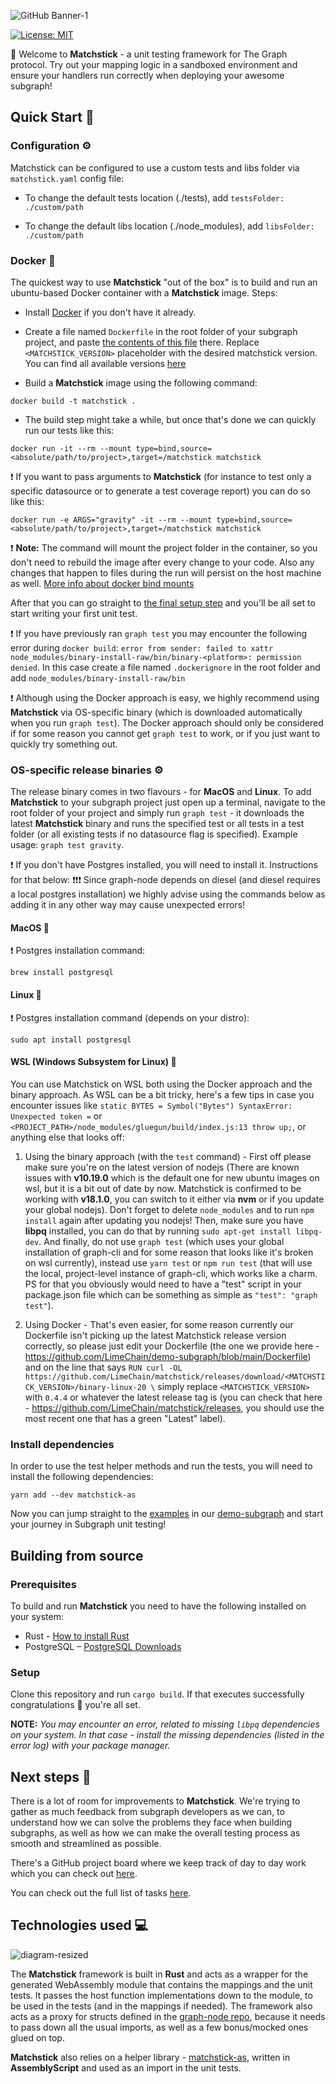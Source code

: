 ![GitHub Banner-1](https://user-images.githubusercontent.com/32264020/128688825-29841c79-976a-428d-b5f0-0743739fc075.png)

[![License: MIT](https://img.shields.io/badge/License-MIT-yellow.svg)](https://opensource.org/licenses/MIT)

👋 Welcome to **Matchstick** - a unit testing framework for The Graph protocol. Try out your mapping logic in a sandboxed environment and ensure your handlers run correctly when deploying your awesome subgraph!

## Quick Start 🚀
### Configuration ⚙️
Matchstick can be configured to use a custom tests and libs folder via `matchstick.yaml` config file:

- To change the default tests location (./tests), add `testsFolder: ./custom/path`

- To change the default libs location (./node_modules), add `libsFolder: ./custom/path`

### Docker 🐳
The quickest way to use **Matchstick** "out of the box" is to build and run an ubuntu-based Docker container with a **Matchstick** image. Steps:

- Install [Docker](https://docs.docker.com/get-docker/) if you don't have it already.

- Create a file named `Dockerfile` in the root folder of your subgraph project, and paste [the contents of this file](https://github.com/LimeChain/demo-subgraph/blob/main/Dockerfile) there. Replace `<MATCHSTICK_VERSION>` placeholder with the desired matchstick version. You can find all available versions [here](https://github.com/LimeChain/matchstick/releases)

- Build a **Matchstick** image using the following command:
```
docker build -t matchstick .
```

 - The build step might take a while, but once that's done we can quickly run our tests like this:

```
docker run -it --rm --mount type=bind,source=<absolute/path/to/project>,target=/matchstick matchstick
```

❗ If you want to pass arguments to **Matchstick** (for instance to test only a specific datasource or to generate a test coverage report) you can do so like this:

```
docker run -e ARGS="gravity" -it --rm --mount type=bind,source=<absolute/path/to/project>,target=/matchstick matchstick
```

❗ **Note:** The command will mount the project folder in the container, so you don't need to rebuild the image after every change to your code. Also any changes that happen to files during the run will persist on the host machine as well. [More info about docker bind mounts](https://docs.docker.com/storage/bind-mounts/)

After that you can go straight to [the final setup step](https://github.com/LimeChain/matchstick/tree/dockerize#install-dependencies) and you'll be all set to start writing your first unit test.

❗ If you have previously ran `graph test` you may encounter the following error during `docker build`: `error from sender: failed to xattr node_modules/binary-install-raw/bin/binary-<platform>: permission denied`. In this case create a file named `.dockerignore` in the root folder and add `node_modules/binary-install-raw/bin`

❗ Although using the Docker approach is easy, we highly recommend using **Matchstick** via OS-specific binary (which is downloaded automatically when you run `graph test`). The Docker approach should only be considered if for some reason you cannot get `graph test` to work, or if you just want to quickly try something out.

### OS-specific release binaries ⚙️
The release binary comes in two flavours - for **МacOS** and **Linux**. To add **Matchstick** to your subgraph project just open up a terminal, navigate to the root folder of your project and simply run `graph test` - it downloads the latest **Matchstick** binary and runs the specified test or all tests in a test folder (or all existing tests if no datasource flag is specified). Example usage: `graph test gravity`.

❗ If you don't have Postgres installed, you will need to install it. Instructions for that below:
❗❗❗ Since graph-node depends on diesel (and diesel requires a local postgres installation) we highly advise using the commands below as adding it in any other way may cause unexpected errors!

#### MacOS 
❗ Postgres installation command:
```
brew install postgresql
```

#### Linux 🐧
❗ Postgres installation command (depends on your distro):
```
sudo apt install postgresql
```

#### WSL (Windows Subsystem for Linux) 🤖 
You can use Matchstick on WSL both using the Docker approach and the binary approach. As WSL can be a bit tricky, here's a few tips in case you encounter issues like `static BYTES = Symbol("Bytes") SyntaxError: Unexpected token =` or `<PROJECT_PATH>/node_modules/gluegun/build/index.js:13 throw up;`, or anything else that looks off:

1. Using the binary approach (with the `test` command) - First off please make sure you're on the latest version of nodejs (There are known issues with **v10.19.0** which is the default one for new ubuntu images on wsl, but it is a bit out of date by now. Matchstick is confirmed to be working with **v18.1.0**, you can switch to it either via **nvm** or if you update your global nodejs). Don't forget to delete `node_modules` and to run `npm install` again after updating you nodejs! Then, make sure you have **libpq** installed, you can do that by running `sudo apt-get install libpq-dev`. And finally, do not use `graph test` (which uses your global installation of graph-cli and for some reason that looks like it's broken on wsl currently), instead use `yarn test` or  `npm run test` (that will use the local, project-level instance of graph-cli, which works like a charm. PS for that you obviously would need to have a "test" script in your package.json file which can be something as simple as `"test": "graph test"`).

2. Using Docker - That's even easier, for some reason currently our Dockerfile isn't picking up the latest Matchstick release version correctly, so please just edit your Dockerfile (the one we provide here - https://github.com/LimeChain/demo-subgraph/blob/main/Dockerfile) and on the line that says `RUN curl -OL https://github.com/LimeChain/matchstick/releases/download/<MATCHSTICK_VERSION>/binary-linux-20 \` simply replace `<MATCHSTICK_VERSION>` with `0.4.4` or whatever the latest release tag is (you can check that here - https://github.com/LimeChain/matchstick/releases, you should use the most recent one that has a green "Latest" label).

### Install dependencies
In order to use the test helper methods and run the tests, you will need to install the following dependencies:

```
yarn add --dev matchstick-as
```

Now you can jump straight to the [examples](https://github.com/LimeChain/demo-subgraph#readme "examples of tests") in our [demo-subgraph](https://github.com/LimeChain/demo-subgraph "demo-subgraph") and start your journey in Subgraph unit testing!

## Building from source
### Prerequisites
To build and run **Matchstick** you need to have the following installed on your system:

- Rust - [How to install Rust](https://www.rust-lang.org/en-US/install.html "How to install Rust")
- PostgreSQL – [PostgreSQL Downloads](https://www.postgresql.org/download/)

### Setup
Clone this repository and run `cargo build`. If that executes successfully congratulations 🎉 you're all set.

**NOTE:** *You may encounter an error, related to missing `libpq` dependencies on your system. In that case - install the missing dependencies (listed in the error log) with your package manager.*

## Next steps 🎯
There is a lot of room for improvements to **Matchstick**. We're trying to gather as much feedback from subgraph developers as we can, to understand how we can solve the problems they face when building subgraphs, as well as how we can make the overall testing process as smooth and streamlined as possible.

There's a GitHub project board where we keep track of day to day work which you can check out [here](https://github.com/LimeChain/matchstick/projects/1 "here").

You can check out the full list of tasks [here](https://github.com/LimeChain/matchstick/projects/2).

## Technologies used 💻
![diagram-resized](https://user-images.githubusercontent.com/32264020/128724602-81699397-1bb9-4e54-94f5-bb0f40c2a38b.jpg)

The **Matchstick** framework is built in **Rust** and acts as a wrapper for the generated WebAssembly module that contains the mappings and the unit tests. It passes the host function implementations down to the module, to be used in the tests (and in the mappings if needed). The framework also acts as a proxy for structs defined in the [graph-node repo](https://github.com/graphprotocol/graph-node/tree/master/graph "graph-node repo"), because it needs to pass down all the usual imports, as well as a few bonus/mocked ones glued on top.

**Matchstick** also relies on a helper library - [matchstick-as](https://github.com/LimeChain/matchstick-as "matchstick-as"), written in **AssemblyScript** and used as an import in the unit tests.
